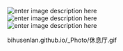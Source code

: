 ![enter image description here](bihusenlan.github.io/_Photo/休息厅.gif)<br>
![enter image description here](/_Photo/museum2.gif)<br>
![enter image description here](/_Photo/xiuxiting.gif)<br>

bihusenlan.github.io/_Photo/休息厅.gif
